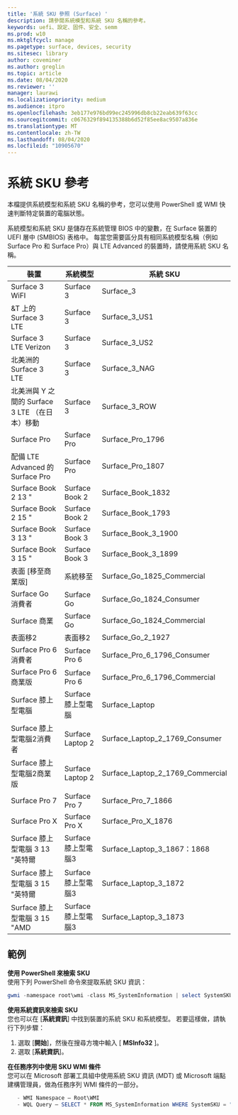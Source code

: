 ```yaml
---
title: '系統 SKU 參照 (Surface) '
description: 請參閱系統模型和系統 SKU 名稱的參考。
keywords: uefi、設定、固件、安全、semm
ms.prod: w10
ms.mktglfcycl: manage
ms.pagetype: surface, devices, security
ms.sitesec: library
author: coveminer
ms.author: greglin
ms.topic: article
ms.date: 08/04/2020
ms.reviewer: ''
manager: laurawi
ms.localizationpriority: medium
ms.audience: itpro
ms.openlocfilehash: 3eb177e976bd99ec245996db8cb22eab639f63cc
ms.sourcegitcommit: c0676329f894135388b6d52f85ee8ac9507a836e
ms.translationtype: MT
ms.contentlocale: zh-TW
ms.lasthandoff: 08/04/2020
ms.locfileid: "10905670"
---
```

# 系統 SKU 參考

本檔提供系統模型和系統 SKU 名稱的參考，您可以使用 PowerShell 或 WMI 快速判斷特定裝置的電腦狀態。

系統模型和系統 SKU 是儲存在系統管理 BIOS 中的變數，在 Surface 裝置的 UEFI 層中 (SMBIOS) 表格中。 每當您需要區分具有相同系統模型名稱（例如 Surface Pro 和 Surface Pro）與 LTE Advanced 的裝置時，請使用系統 SKU 名稱。

| 裝置   | 系統模型 | 系統 SKU       |
| ---------- | ----------- | -------------- |
| Surface 3 WiFI                                               | Surface 3        | Surface_3                        |
| &T 上的 Surface 3 LTE                                           | Surface 3        | Surface_3_US1                    |
| Surface 3 LTE Verizon                                        | Surface 3        | Surface_3_US2                    |
| 北美洲的 Surface 3 LTE                                  | Surface 3        | Surface_3_NAG                    |
| 北美洲與 Y 之間的 Surface 3 LTE （在日本）移動 | Surface 3        | Surface_3_ROW                    |
| Surface Pro                                                  | Surface Pro      | Surface_Pro_1796                 |
| 配備 LTE Advanced 的 Surface Pro                                | Surface Pro      | Surface_Pro_1807                 |
| Surface Book 2 13 "                                        | Surface Book 2   | Surface_Book_1832                |
| Surface Book 2 15 "                                        | Surface Book 2   | Surface_Book_1793                |
| Surface Book 3 13 "                                        | Surface Book 3   | Surface_Book_3_1900                |
| Surface Book 3 15 "                                        | Surface Book 3   | Surface_Book_3_1899
| 表面 [移至商業版] | 系統移至 | Surface_Go_1825_Commercial |
| Surface Go 消費者                                          | Surface Go       | Surface_Go_1824_Consumer         |
| Surface 商業                                        | Surface Go       | Surface_Go_1824_Commercial       |
| 表面移2                                                 | 表面移2     | Surface_Go_2_1927                |
| Surface Pro 6 消費者                                       | Surface Pro 6    | Surface_Pro_6_1796_Consumer      |
| Surface Pro 6 商業版                                     | Surface Pro 6    | Surface_Pro_6_1796_Commercial    |
| Surface 膝上型電腦                                               | Surface 膝上型電腦   | Surface_Laptop                   |
| Surface 膝上型電腦2消費者                                    | Surface Laptop 2 | Surface_Laptop_2_1769_Consumer   |
| Surface 膝上型電腦2商業版                                  | Surface Laptop 2 | Surface_Laptop_2_1769_Commercial |
| Surface Pro 7                 | Surface Pro 7    | Surface_Pro_7_1866         |
| Surface Pro X                 | Surface Pro X    | Surface_Pro_X_1876         |
| Surface 膝上型電腦 3 13 "英特爾 | Surface 膝上型電腦3 | Surface_Laptop_3_1867：1868 |
| Surface 膝上型電腦 3 15 "英特爾 | Surface 膝上型電腦3 | Surface_Laptop_3_1872      |
| Surface 膝上型電腦 3 15 "AMD   | Surface 膝上型電腦3 | Surface_Laptop_3_1873      | 

## 範例 

**使用 PowerShell 來檢索 SKU**  
使用下列 PowerShell 命令來提取系統 SKU 資訊：

 ``` powershell  
gwmi -namespace root\wmi -class MS_SystemInformation | select SystemSKU 
```

**使用系統資訊來檢索 SKU**  
您也可以在 [**系統資訊**] 中找到裝置的系統 SKU 和系統模型。 若要這樣做，請執行下列步驟：

1. 選取 [**開始**]，然後在搜尋方塊中輸入 [ **MSInfo32** ]。  
1. 選取 [**系統資訊**]。

**在任務序列中使用 SKU WMI 條件**  
您可以在 Microsoft 部署工具組中使用系統 SKU 資訊 (MDT) 或 Microsoft 端點建構管理員，做為任務序列 WMI 條件的一部分。

 ``` powershell  
    - WMI Namespace – Root\WMI
    - WQL Query – SELECT * FROM MS_SystemInformation WHERE SystemSKU = "Surface_Pro_1796"
 ``` 
